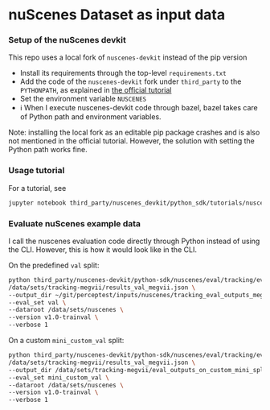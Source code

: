 # nuScenes Dataset as input data

### Setup of the nuScenes devkit
This repo uses a local fork of `nuscenes-devkit` instead of the pip version
- Install its requirements through the top-level `requirements.txt`
- Add the code of the `nuscenes-devkit` fork under `third_party` to the `PYTHONPATH`, as explained in [the official tutorial](https://github.com/nutonomy/nuscenes-devkit/blob/master/docs/installation.md#setup-pythonpath)
- Set the environment variable `NUSCENES`
- :information_source: When I execute nuscenes-devkit code through bazel, bazel takes care of Python path and environment variables.

Note: installing the local fork as an editable pip package crashes and is also not mentioned in the official tutorial. However, the solution with setting the Python path works fine.

### Usage tutorial
For a tutorial, see
```bash
jupyter notebook third_party/nuscenes_devkit/python_sdk/tutorials/nuscenes_tutorial.ipynb
```

### Evaluate nuScenes example data

I call the nuscenes evaluation code directly through Python instead of using the CLI. However, this is how it would look like in the CLI.

On the predefined `val` split:
```bash
python third_party/nuscenes-devkit/python-sdk/nuscenes/eval/tracking/evaluate.py \
/data/sets/tracking-megvii/results_val_megvii.json \
--output_dir ~/git/perceptest/inputs/nuscenes/tracking_eval_outputs_megvii_val \
--eval_set val \
--dataroot /data/sets/nuscenes \
--version v1.0-trainval \
--verbose 1
```

On a custom `mini_custom_val` split:
```bash
python third_party/nuscenes-devkit/python-sdk/nuscenes/eval/tracking/evaluate.py \
/data/sets/tracking-megvii/results_val_megvii.json \
--output_dir /data/sets/tracking-megvii/eval_outputs_on_custom_mini_split \
--eval_set mini_custom_val \
--dataroot /data/sets/nuscenes \
--version v1.0-trainval \
--verbose 1
```
